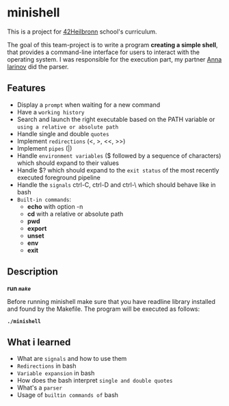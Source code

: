 # minishell
This is a project for [42Heilbronn](https://www.42heilbronn.de/en/curriculum/) school's curriculum.

The goal of this team-project is to write a program __creating a simple shell__, that provides a command-line interface for users to interact with the operating system. I was responsible for the execution part, my partner [Anna Iarinov](https://github.com/iarinov) did the parser.

## Features
+ Display a `prompt` when waiting for a new command
+ Have a `working history`
+ Search and launch the right executable based on the PATH variable or `using a relative or absolute path`
+ Handle single and double `quotes`
+ Implement `redirections` (<, >, <<, >>)
+ Implement `pipes` (|)
+ Handle `environment variables` ($ followed by a sequence of characters) which should expand to their values
+ Handle $? which should expand to the `exit status` of the most recently executed foreground pipeline
+ Handle the `signals` ctrl-C, ctrl-D and ctrl-\ which should behave like in bash
+ `Built-in commands`:
   - __echo__ with option -n
   - __cd__ with a relative or absolute path
   - __pwd__
   - __export__
   - __unset__
   - __env__
   - __exit__

## Description
**run _`make`_**

Before running minishell make sure that you have readline library installed and found by the Makefile.
The program will be executed as follows:

__`./minishell`__

## What i learned
+ What are `signals` and how to use them
+ `Redirections` in bash
+ `Variable expansion` in bash
+ How does the bash interpret `single and double quotes`
+ What's a `parser`
+ Usage of `builtin commands of` bash

